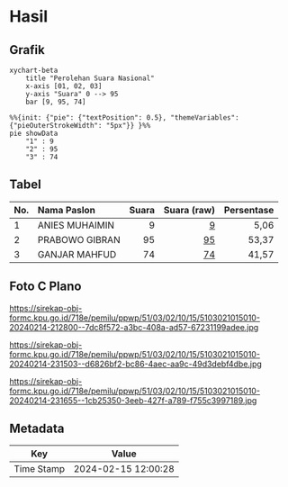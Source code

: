 # Hasil

## Grafik

```mermaid
xychart-beta
    title "Perolehan Suara Nasional"
    x-axis [01, 02, 03]
    y-axis "Suara" 0 --> 95
    bar [9, 95, 74]
```

```mermaid
%%{init: {"pie": {"textPosition": 0.5}, "themeVariables": {"pieOuterStrokeWidth": "5px"}} }%%
pie showData
    "1" : 9
    "2" : 95
    "3" : 74
```

## Tabel

| No. | Nama Paslon    | Suara | Suara (raw) | Persentase |
|:--- |:-------------- | -----:| -----------:| ----------:|
| 1   | ANIES MUHAIMIN | 9     | [9][p-1]    | 5,06       |
| 2   | PRABOWO GIBRAN | 95    | [95][p-2]   | 53,37      |
| 3   | GANJAR MAHFUD  | 74    | [74][p-3]   | 41,57      |


[p-1]: https://github.com/gigit-pemilu/pemilu-2024/blob/main/pilpres/hitung-suara/sub/51-bali/sub/03-badung/sub/02-mengwi/sub/1015-sading/sub/010-tps/sub/paslon-1.txt
[p-2]: https://github.com/gigit-pemilu/pemilu-2024/blob/main/pilpres/hitung-suara/sub/51-bali/sub/03-badung/sub/02-mengwi/sub/1015-sading/sub/010-tps/sub/paslon-2.txt
[p-3]: https://github.com/gigit-pemilu/pemilu-2024/blob/main/pilpres/hitung-suara/sub/51-bali/sub/03-badung/sub/02-mengwi/sub/1015-sading/sub/010-tps/sub/paslon-3.txt

## Foto C Plano

https://sirekap-obj-formc.kpu.go.id/718e/pemilu/ppwp/51/03/02/10/15/5103021015010-20240214-212800--7dc8f572-a3bc-408a-ad57-67231199adee.jpg

https://sirekap-obj-formc.kpu.go.id/718e/pemilu/ppwp/51/03/02/10/15/5103021015010-20240214-231503--d6826bf2-bc86-4aec-aa9c-49d3debf4dbe.jpg

https://sirekap-obj-formc.kpu.go.id/718e/pemilu/ppwp/51/03/02/10/15/5103021015010-20240214-231655--1cb25350-3eeb-427f-a789-f755c3997189.jpg


## Metadata

| Key        | Value               |
| ---------- | ------------------- |
| Time Stamp | 2024-02-15 12:00:28 |



